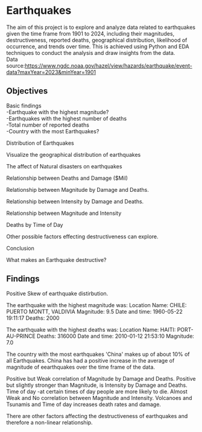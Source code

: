 # Earthquakes

The aim of this project is to explore and analyze data related to earthquakes given the time frame from 1901 to 2024, including their magnitudes, destructiveness, reported deaths, geographical distribution, likelihood of occurrence, and trends over time. This is achieved using Python and EDA techniques to conduct the analysis and draw insights from the data.<br>
Data source:https://www.ngdc.noaa.gov/hazel/view/hazards/earthquake/event-data?maxYear=2023&minYear=1901
## Objectives
Basic findings<br>
-Earthquake with the highest magnitude?<br>
-Earthquakes with the highest number of deaths<br>
-Total number of reported deaths<br>
-Country with the most Earthquakes?<br>

Distribution of Earthquakes<br>

Visualize the geographical distribution of earthquakes<br>

The affect of Natural disasters on earthquakes<br>

Relationship between Deaths and Damage ($Mil)<br>

Relationship between Magnitude by Damage and Deaths.<br>

Relationship between Intensity by Damage and Deaths.<br>

Relationship between Magnitude and Intensity<br>

Deaths by Time of Day<br>

Other possible factors effecting destructiveness can explore.<br>

Conclusion<br>



What makes an Earthquake destructive?<br>

## Findings

Positive Skew of earthquake distirbution.<br>

The earthquake with the highest magnitude was:
Location Name: CHILE:  PUERTO MONTT, VALDIVIA
Magnitude: 9.5
Date and time: 1960-05-22 19:11:17
Deaths: 2000<br>

The earthquake with the highest deaths was:
Location Name: HAITI:  PORT-AU-PRINCE
Deaths: 316000
Date and time: 2010-01-12 21:53:10
Magnitude: 7.0<br>

The country with the most earthquakes 'China' makes up of about 10% of all Earthquakes.
China has had a positive increase in the average of magnitude of eearthquakes over the time frame of the data.<br>

Positive but Weak correlation of Magnitude by Damage and Deaths.
Positive but slightly stronger than Magnitude, is Intensity by Damage and Deaths.
Time of day -at certain times of day people are more likely to die.
Almost Weak and No correlation between Magnitude and Intensity.
Volcanoes and Tsunamis and Time of day increases death rates and damage.

There are other factors affecting the destructiveness of earthquakes and therefore a non-linear relationship.